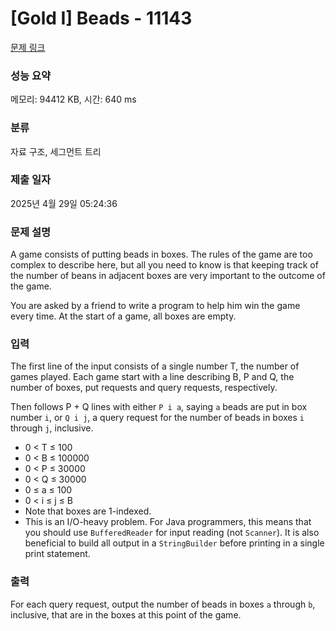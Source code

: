 # [Gold I] Beads - 11143 

[문제 링크](https://www.acmicpc.net/problem/11143) 

### 성능 요약

메모리: 94412 KB, 시간: 640 ms

### 분류

자료 구조, 세그먼트 트리

### 제출 일자

2025년 4월 29일 05:24:36

### 문제 설명

<p>A game consists of putting beads in boxes. The rules of the game are too complex to describe here, but all you need to know is that keeping track of the number of beans in adjacent boxes are very important to the outcome of the game.</p>

<p>You are asked by a friend to write a program to help him win the game every time. At the start of a game, all boxes are empty.</p>

### 입력 

 <p>The first line of the input consists of a single number T, the number of games played. Each game start with a line describing B, P and Q, the number of boxes, put requests and query requests, respectively.</p>

<p>Then follows P + Q lines with either <code>P i a</code>, saying <code>a</code> beads are put in box number <code>i</code>, or <code>Q i j</code>, a query request for the number of beads in boxes <code>i</code> through <code>j</code>, inclusive.</p>

<ul>
	<li>0 < T ≤ 100</li>
	<li>0 < B ≤ 100000</li>
	<li>0 < P ≤ 30000</li>
	<li>0 < Q ≤ 30000</li>
	<li>0 ≤ a ≤ 100</li>
	<li>0 < i ≤ j ≤ B</li>
	<li>Note that boxes are 1-indexed.</li>
	<li>This is an I/O-heavy problem. For Java programmers, this means that you should use <code>BufferedReader</code> for input reading (not <code>Scanner</code>). It is also beneficial to build all output in a <code>StringBuilder</code> before printing in a single print statement.</li>
</ul>

### 출력 

 <p>For each query request, output the number of beads in boxes <code>a</code> through <code>b</code>, inclusive, that are in the boxes at this point of the game.</p>

